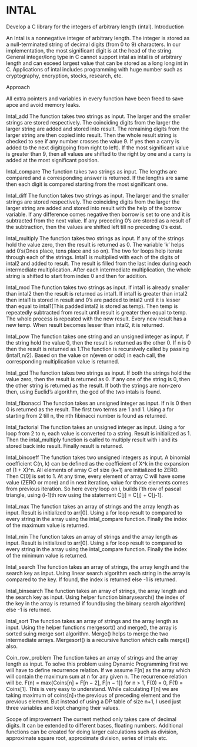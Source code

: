 # INTAL
Develop a C library for the integers of arbitrary length (intal).
Introduction

An Intal is a nonnegative integer of arbitrary length. The integer is stored as a null-terminated string of decimal digits 
(from 0 to 9) characters. In our implementation, the most significant digit is at the head of the string. General integer/long 
type in C cannot support intal as intal is of arbitrary length and can exceed largest value that can be stored as a long long int 
in C. Applications of intal includes programming with huge number such as cryptography, encryption, stocks, research, etc.


Approach

All extra pointers and variables in every function have been freed to save apce and avoid memory leaks.

Intal_add
The function takes two strings as input. The larger and the smaller strings are stored respectively. The coinciding digits from 
the larger the larger string are added and stored into result. The remaining digits from the larger string are then copied into 
result. Then the whole result string is checked to see if any number crosses the value 9. If yes then a carry is added to the next 
digit(going from right to left). If the most significant value is greater than 9, then all values are shifted to the right by one 
and a carry is added at the most significant position.

Intal_compare
The function takes two strings as input. The lengths are compared and a corresponding answer is returned. If the lengths are same 
then each digit is compared starting from the most significant one. 

Intal_diff
The function takes two strings as input. The larger and the smaller strings are stored respectively. The coinciding digits from
 the larger the larger string are added and stored into result with the help of the borrow variable. If any difference comes 
negative then borrow is set to one and it is subtracted from the next value. If any preceding 0’s are stored as a result of the 
subtraction, then the values are shifted left till no preceding 0’s exist.

Intal_multiply
The function takes two strings as input. If any of the strings hold the value zero, then the result is returned as 0. The variable 
‘k’ helps add 0’s(Ones place, tens place and so on). The two for loops help iterate through each of the strings. Intal1 is 
multiplied with each of the digits of intal2 and added to result. The result is filled from the last index during each intermediate 
multiplication. After each intermediate multiplication, the whole string is shifted to start from index 0 and then for addition.

Intal_mod
The function takes two strings as input. If intal1 is already smaller than intal2 then the result is returned as intal1. If intal1 
is greater than intal2 then intal1 is stored in result and 0’s are padded to intal2 until it is lesser than equal to intal1(This 
padded intal2 is stored as temp). Then temp is repeatedly subtracted from result until result is greater then equal to temp. The 
whole process is repeated with the new result. Every new result has a new temp. When result becomes lesser than intal2, it is 
returned.

Intal_pow
The function takes one string and an unsigned integer as input. If the string hold the value 0, then the result is returned as the 
other 0. If n is 0 then the result is returned as 1.The function is recursively called by passing (intal1,n/2). Based on the value 
on n(even or odd) in each call, the corresponding multiplication value is returned.

Intal_gcd
The function takes two strings as input. If both the strings hold the value zero, then the result is returned as 0. If any one of 
the string is 0, then the other string is returned as the result. If both the strings are non-zero then, using Euclid’s algorithm, 
the gcd of the two intals is found.

Intal_fibonacci
The function takes an unsigned integer as input. If n is 0 then 0 is returned as the result. The first two terms are 1 and 1. 
Using a for starting from 2 till n, the nth fibinacci number is found as returned.

Intal_factorial
The function takes an unsigned integer as input. Using a for loop from 2 to n, each value is converted to a string. Result is 
initialized as 1. Then the intal_multiply function is called to multiply result with i and its stored back into result. Finally 
result is returned.

Intal_bincoeff
The function takes two unsigned integers as input. A binomial coefficient C(n, k) can be defined as the coefficient of X^k in the 
expansion of (1 + X)^n.
All elements of array C of size (k+1) are initialized to ZERO. Then C[0] is set to 1. At any time, every element of array C will 
have some value (ZERO or more) and in next iteration, value for those elements comes from previous iteration. So here every loop 
on i, builds i’th row of pascal triangle, using (i-1)th row using the statement C[j] = C[j] + C[j-1].

Intal_max
The function takes an array of strings and the array length as input. Result is initialized to arr[0]. Using a for loop result to 
compared to every string in the array using the intal_compare function. Finally the index of the maximum value is returned.

Intal_min
The function takes an array of strings and the array length as input. Result is initialized to arr[0]. Using a for loop result to 
compared to every string in the array using the intal_compare function. Finally the index of the minimum value is returned. 

Intal_search
The function takes an array of strings, the array length and the search key as input. Using linear search algorithm each string in 
the array is compared to the key. If found, the index is returned else -1 is returned.

Intal_binsearch
The function takes an array of strings, the array length and the search key as input. Using helper function binarysearch() the 
index of the key in the array is returned if found(using the binary search algorithm) else -1 is returned.

Intal_sort
The function takes an array of strings and the array length as input. Using the helper functions mergesort() and merge(), the array 
is sorted suing merge sort algorithm. Merge() helps to merge the two intermediate arrays. Mergesort() is a recursive function which 
calls merge() also.

Coin_row_problem
The function takes an array of strings and the array length as input. To solve this problem using Dynamic Programming first we will 
have to define recurrence relation.
If we assume F[n] as the array which will contain the maximum sum at n for any given n. The recurrence relation will be.
F(n) = max{Coins[n] + F[n − 2], F[n − 1]} for n > 1,
F(0) = 0, F(1) = Coins[1].
This is very easy to understand. While calculating F[n] we are taking maximum of coins[n]+the previous of preceding element and the 
previous element. But instead of using a DP table of size n+1, I used just three variables and kept changing their values.


Scope of improvement
The current method only takes care of decimal digits. It can be extended to different bases, floating numbers. Additional functions can be created 
for doing larger calculations such as division, approximate square root, approximate division, series of intals etc.  

